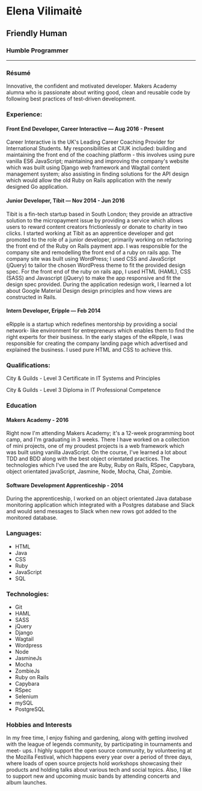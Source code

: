 # Elena Vilimaitė
## Friendly Human
### Humble Programmer
----
### Résumé
Innovative, the confident and motivated developer. Makers Academy alumna who is passionate about writing good, clean and reusable code by following best practices of test-driven development.

### Experience:

#### Front End Developer, Career Interactive — Aug 2016 - Present
Career Interactive is the UK's Leading Career Coaching Provider for International Students. My responsibilities at CIUK included: building and maintaining the front end of the coaching platform - this involves using pure vanilla ES6 JavaScript; maintaining and improving the company's website which was built using Django web framework and Wagtail content management system; also assisting in finding solutions for the API design which would allow the old Ruby on Rails application with the newly designed Go application.

#### Junior Developer, Tibit — Nov 2014 - Jun 2016
Tibit is a fin-tech startup based in South London; they provide an attractive solution to the micropayment issue by providing a service which allows users to reward content creators frictionlessly or donate to charity in two clicks. I started working at Tibit as an apprentice developer and got promoted to the role of a junior developer, primarily working on refactoring the front end of the Ruby on Rails payment app. I was responsible for the company site and remodelling the front end of a ruby on rails app. The company site was built using WordPress; I used CSS and JavaScript (jQuery) to tailor the chosen WordPress theme to fit the provided design spec. For the front end of the ruby on rails app, I used HTML (HAML), CSS (SASS) and Javascript (jQuery) to make the app responsive and fit the design spec provided. During the application redesign work, I learned a lot about Google Material Design design principles and how views are constructed in Rails.

#### Intern Developer, Eripple — Feb 2014
eRipple is a startup which redefines mentorship by providing a social network- like environment for entrepreneurs which enables them to find the right experts for their business. In the early stages of the eRipple, I was responsible for creating the company landing page which advertised and explained the business. I used pure HTML and CSS to achieve this.

### Qualifications:

City & Guilds - Level 3 Certificate in IT Systems and Principles

City & Guilds - Level 3 Diploma in IT Professional Competence

### Education

#### Makers Academy - 2016
Right now I'm attending Makers Academy; it's a 12-week programming boot camp, and I'm graduating in 3 weeks. There I have worked on a collection of mini projects, one of my proudest projects is a web framework which was built using vanilla JavaScript. On the course, I've learned a lot about TDD and BDD along with the best object orientated practices. The technologies which I've used the are Ruby, Ruby on Rails, RSpec, Capybara, object orientated javaScript, Jasmine, Node, Mocha, Chai, Zombie.

#### Software Development Apprenticeship - 2014
During the apprenticeship, I worked on an object orientated Java database monitoring application which integrated with a Postgres database and Slack and would send messages to Slack when new rows got added to the monitored database.

### Languages:

- HTML
- Java
- CSS
- Ruby
- JavaScript
- SQL

### Technologies:

- Git
- HAML
- SASS
- jQuery
- Django
- Wagtail
- Wordpress
- Node
- JasmineJs
- Mocha
- ZombieJs
- Ruby on Rails
- Capybara
- RSpec
- Selenium
- mySQL
- PostgreSQL

### Hobbies and Interests

In my free time, I enjoy fishing and gardening, along with getting involved with the league of legends community, by participating in tournaments and meet- ups. I highly support the open source community, by volunteering at the Mozilla Festival, which happens every year over a period of three days, where loads of open source projects hold workshops showcasing their products and holding talks about various tech and social topics. Also, I like to support new and upcoming music bands by attending concerts and album launches.
